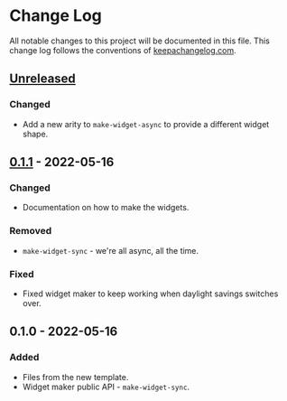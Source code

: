 # Change Log
All notable changes to this project will be documented in this file. This change log follows the conventions of [keepachangelog.com](http://keepachangelog.com/).

## [Unreleased]
### Changed
- Add a new arity to `make-widget-async` to provide a different widget shape.

## [0.1.1] - 2022-05-16
### Changed
- Documentation on how to make the widgets.

### Removed
- `make-widget-sync` - we're all async, all the time.

### Fixed
- Fixed widget maker to keep working when daylight savings switches over.

## 0.1.0 - 2022-05-16
### Added
- Files from the new template.
- Widget maker public API - `make-widget-sync`.

[Unreleased]: https://sourcehost.site/your-name/ex03/compare/0.1.1...HEAD
[0.1.1]: https://sourcehost.site/your-name/ex03/compare/0.1.0...0.1.1
